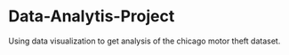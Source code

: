 # Data-Analytis-Project
Using data visualization to get analysis of the chicago motor theft dataset.

